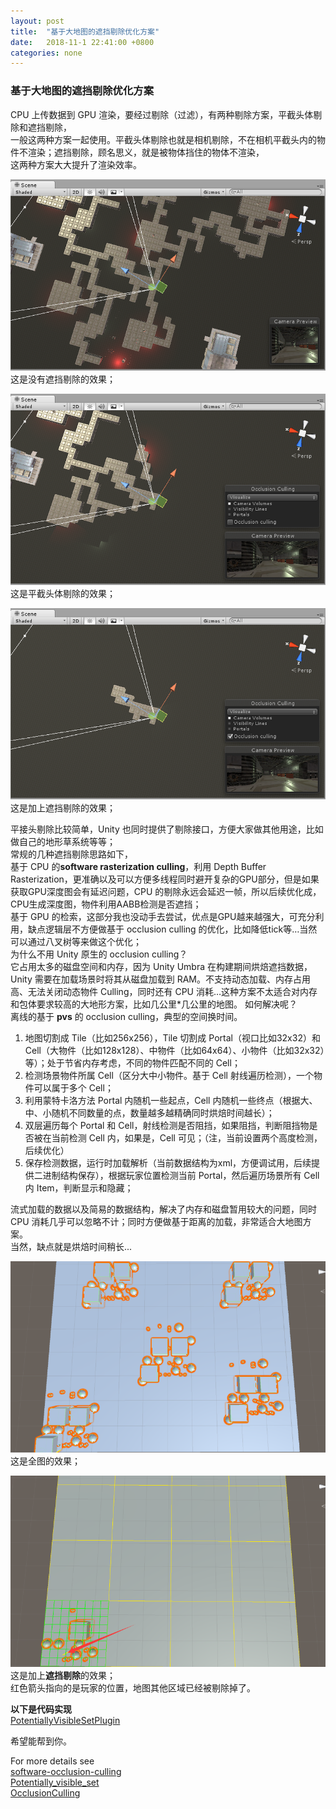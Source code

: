 ```yaml
---
layout: post
title:  "基于大地图的遮挡剔除优化方案"
date:   2018-11-1 22:41:00 +0800
categories: none
---
```


### 基于大地图的遮挡剔除优化方案

CPU 上传数据到 GPU 渲染，要经过剔除（过滤），有两种剔除方案，平截头体剔除和遮挡剔除，<br>
一般这两种方案一起使用。平截头体剔除也就是相机剔除，不在相机平截头内的物件不渲染；遮挡剔除，顾名思义，就是被物体挡住的物体不渲染，<br>
这两种方案大大提升了渲染效率。

![](/images/bigworld-oc1.png)
这是没有遮挡剔除的效果；<br>

![](/images/bigworld-oc2.png)
这是平截头体剔除的效果；<br>

![](/images/bigworld-oc3.png)
这是加上遮挡剔除的效果；<br>

平接头剔除比较简单，Unity 也同时提供了剔除接口，方便大家做其他用途，比如做自己的地形草系统等等；<br>
常规的几种遮挡剔除思路如下，<br>
基于 CPU 的**software rasterization culling**，利用 Depth Buffer Rasterization，更准确以及可以方便多线程同时避开复杂的GPU部分，但是如果获取GPU深度图会有延迟问题，CPU 的剔除永远会延迟一帧，所以后续优化成，CPU生成深度图，物件利用AABB检测是否遮挡；<br>
基于 GPU 的检索，这部分我也没动手去尝试，优点是GPU越来越强大，可充分利用，缺点逻辑层不方便做基于 occlusion culling 的优化，比如降低tick等…当然可以通过八叉树等来做这个优化；<br>
为什么不用 Unity 原生的 occlusion culling？<br>
它占用太多的磁盘空间和内存，因为 Unity Umbra 在构建期间烘焙遮挡数据，Unity 需要在加载场景时将其从磁盘加载到 RAM。不支持动态加载、内存占用高、无法关闭动态物件 Culling，同时还有 CPU 消耗…这种方案不太适合对内存和包体要求较高的大地形方案，比如几公里*几公里的地图。
如何解决呢？<br>
离线的基于 **pvs** 的 occlusion culling，典型的空间换时间。<br>

1. 地图切割成 Tile（比如256x256），Tile 切割成 Portal（视口比如32x32）和 Cell（大物件（比如128x128）、中物件（比如64x64）、小物件（比如32x32）等）；处于节省内存考虑，不同的物件匹配不同的 Cell；<br>
2. 检测场景物件所属 Cell（区分大中小物件。基于 Cell 射线遍历检测），一个物件可以属于多个 Cell；<br>
3. 利用蒙特卡洛方法 Portal 内随机一些起点，Cell 内随机一些终点（根据大、中、小随机不同数量的点，数量越多越精确同时烘焙时间越长）；<br>
4. 双层遍历每个 Portal 和 Cell，射线检测是否阻挡，如果阻挡，判断阻挡物是否被在当前检测 Cell 内，如果是，Cell 可见；（注，当前设置两个高度检测，后续优化）<br>
5. 保存检测数据，运行时加载解析（当前数据结构为xml，方便调试用，后续提供二进制结构保存），根据玩家位置检测当前 Portal，然后遍历场景所有 Cell 内 Item，判断显示和隐藏；<br>

流式加载的数据以及简易的数据结构，解决了内存和磁盘暂用较大的问题，同时 CPU 消耗几乎可以忽略不计；同时方便做基于距离的加载，非常适合大地图方案。<br>
当然，缺点就是烘焙时间稍长...<br>

![](/images/bigworld-oc4.png)
这是全图的效果；<br>

![](/images/bigworld-oc5.png)
这是加上**遮挡剔除**的效果；<br>
红色箭头指向的是玩家的位置，地图其他区域已经被剔除掉了。<br>

**以下是代码实现**<br>
[PotentiallyVisibleSetPlugin](https://github.com/nashnie/PotentiallyVisibleSetPlugin)<br>

希望能帮到你。<br>

For more details see <br>
[software-occlusion-culling](https://software.intel.com/en-us/articles/software-occlusion-culling)<br>
[Potentially_visible_set](https://en.wikipedia.org/wiki/Potentially_visible_set)<br>
[OcclusionCulling](https://docs.unity3d.com/Manual/OcclusionCulling.html)<br>

